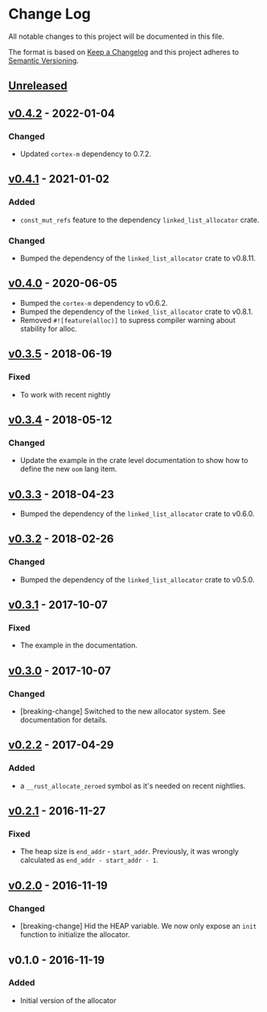 # Change Log

All notable changes to this project will be documented in this file.

The format is based on [Keep a Changelog](http://keepachangelog.com/)
and this project adheres to [Semantic Versioning](http://semver.org/).

## [Unreleased]

## [v0.4.2] - 2022-01-04

### Changed

- Updated `cortex-m` dependency to 0.7.2.

## [v0.4.1] - 2021-01-02

### Added

- `const_mut_refs` feature to the dependency `linked_list_allocator` crate.

### Changed

- Bumped the dependency of the `linked_list_allocator` crate to v0.8.11.

## [v0.4.0] - 2020-06-05

- Bumped the `cortex-m` dependency to v0.6.2.
- Bumped the dependency of the `linked_list_allocator` crate to v0.8.1.
- Removed `#![feature(alloc)]` to supress compiler warning about stability for alloc.

## [v0.3.5] - 2018-06-19

### Fixed

- To work with recent nightly

## [v0.3.4] - 2018-05-12

### Changed

- Update the example in the crate level documentation to show how to define the new `oom` lang item.

## [v0.3.3] - 2018-04-23

- Bumped the dependency of the `linked_list_allocator` crate to v0.6.0.

## [v0.3.2] - 2018-02-26

### Changed

- Bumped the dependency of the `linked_list_allocator` crate to v0.5.0.

## [v0.3.1] - 2017-10-07

### Fixed

- The example in the documentation.

## [v0.3.0] - 2017-10-07

### Changed

- [breaking-change] Switched to the new allocator system. See documentation for details.

## [v0.2.2] - 2017-04-29

### Added

- a `__rust_allocate_zeroed` symbol as it's needed on recent nightlies.

## [v0.2.1] - 2016-11-27

### Fixed

- The heap size is `end_addr` - `start_addr`. Previously, it was wrongly
  calculated as `end_addr - start_addr - 1`.

## [v0.2.0] - 2016-11-19

### Changed

- [breaking-change] Hid the HEAP variable. We now only expose an `init` function to
  initialize the allocator.

## v0.1.0 - 2016-11-19

### Added

- Initial version of the allocator

[Unreleased]: https://github.com/rust-embedded/alloc-cortex-m/compare/v0.4.2...HEAD
[v0.4.2]: https://github.com/rust-embedded/alloc-cortex-m/compare/v0.4.1...v0.4.2
[v0.4.1]: https://github.com/rust-embedded/alloc-cortex-m/compare/v0.4.0...v0.4.1
[v0.4.0]: https://github.com/rust-embedded/alloc-cortex-m/compare/v0.3.5...v0.4.0
[v0.3.5]: https://github.com/rust-embedded/alloc-cortex-m/compare/v0.3.4...v0.3.5
[v0.3.4]: https://github.com/rust-embedded/alloc-cortex-m/compare/v0.3.3...v0.3.4
[v0.3.3]: https://github.com/rust-embedded/alloc-cortex-m/compare/v0.3.2...v0.3.3
[v0.3.2]: https://github.com/rust-embedded/alloc-cortex-m/compare/v0.3.1...v0.3.2
[v0.3.1]: https://github.com/rust-embedded/alloc-cortex-m/compare/v0.3.0...v0.3.1
[v0.3.0]: https://github.com/rust-embedded/alloc-cortex-m/compare/v0.2.2...v0.3.0
[v0.2.2]: https://github.com/rust-embedded/alloc-cortex-m/compare/v0.2.1...v0.2.2
[v0.2.1]: https://github.com/rust-embedded/alloc-cortex-m/compare/v0.2.0...v0.2.1
[v0.2.0]: https://github.com/rust-embedded/alloc-cortex-m/compare/v0.1.0...v0.2.0
